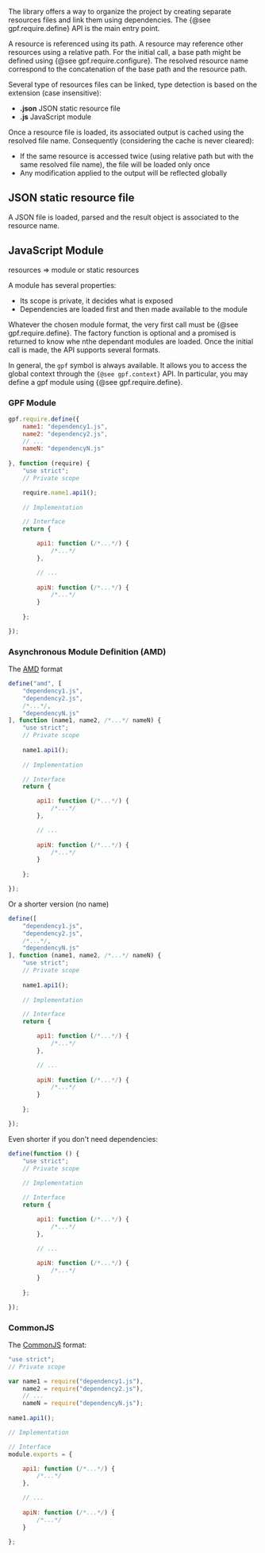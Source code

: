 The library offers a way to organize the project by creating separate resources files and link them
using dependencies. The {@see gpf.require.define} API is the main entry point. 

A resource is referenced using its path. A resource may reference other resources using a relative path.
For the initial call, a base path might be defined using {@see gpf.require.configure}.
The resolved resource name correspond to the concatenation of the base path and the resource path.

Several type of resources files can be linked, type detection is based on the extension (case insensitive):
- **.json** JSON static resource file
- **.js** JavaScript module

Once a resource file is loaded, its associated output is cached using the resolved file name.
Consequently (considering the cache is never cleared):
- If the same resource is accessed twice (using relative path but with the same resolved file name),
the file will be loaded only once
- Any modification applied to the output will be reflected globally
  
## JSON static resource file

A JSON file is loaded, parsed and the result object is associated to the resource name.
 

## JavaScript Module

resources => module or static resources

A module has several properties:
- Its scope is private, it decides what is exposed
- Dependencies are loaded first and then made available to the module

Whatever the chosen module format, the very first call must be {@see gpf.require.define}.
The factory function is optional and a promised is returned to know whe nthe dependant modules are loaded.
Once the initial call is made, the API supports several formats.


In general, the `gpf` symbol is always available. It allows you to access the global context through the
`{@see gpf.context}` API.
In particular, you may define a gpf module using {@see gpf.require.define}.

### GPF Module

```JavaScript
gpf.require.define({
    name1: "dependency1.js",
    name2: "dependency2.js",
    // ...
    nameN: "dependencyN.js"
    
}, function (require) {
    "use strict";
    // Private scope

    require.name1.api1();
    
    // Implementation

    // Interface
    return {

        api1: function (/*...*/) {
            /*...*/
        },

        // ...
        
        apiN: function (/*...*/) {
            /*...*/
        }
        
    };

});
```
 
### Asynchronous Module Definition (AMD)

The [AMD](https://en.wikipedia.org/wiki/Asynchronous_module_definition) format

```JavaScript
define("amd", [
    "dependency1.js",
    "dependency2.js",
    /*...*/,
    "dependencyN.js"
], function (name1, name2, /*...*/ nameN) {
    "use strict";
    // Private scope
    
    name1.api1();
    
    // Implementation

    // Interface
    return {

        api1: function (/*...*/) {
            /*...*/
        },

        // ...
        
        apiN: function (/*...*/) {
            /*...*/
        }
        
    };

});
```

Or a shorter version (no name)

```JavaScript
define([
    "dependency1.js",
    "dependency2.js",
    /*...*/,
    "dependencyN.js"
], function (name1, name2, /*...*/ nameN) {
    "use strict";
    // Private scope
    
    name1.api1();
    
    // Implementation

    // Interface
    return {

        api1: function (/*...*/) {
            /*...*/
        },

        // ...
        
        apiN: function (/*...*/) {
            /*...*/
        }
        
    };

});
```

Even shorter if you don't need dependencies:

```JavaScript
define(function () {
    "use strict";
    // Private scope
    
    // Implementation

    // Interface
    return {

        api1: function (/*...*/) {
            /*...*/
        },

        // ...
        
        apiN: function (/*...*/) {
            /*...*/
        }
        
    };

});
```

### CommonJS

The [CommonJS](https://en.wikipedia.org/wiki/CommonJS) format:

```JavaScript
"use strict";
// Private scope

var name1 = require("dependency1.js"),
    name2 = require("dependency2.js"),
    // ...
    nameN = require("dependencyN.js");
    
name1.api1();

// Implementation

// Interface
module.exports = {

    api1: function (/*...*/) {
        /*...*/
    },

    // ...
    
    apiN: function (/*...*/) {
        /*...*/
    }

};
```
